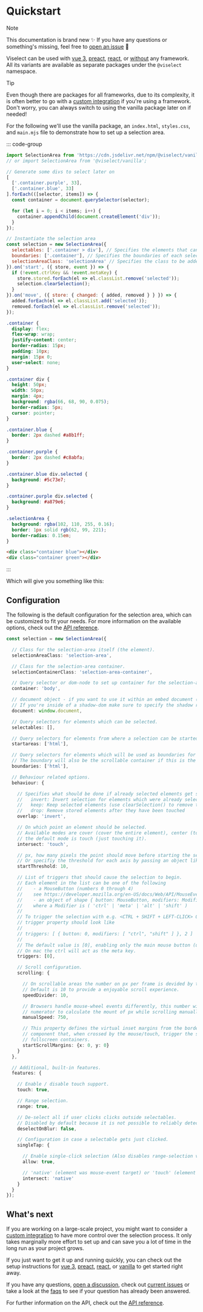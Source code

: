 # Quickstart

> [!NOTE]
> This documentation is brand new ✨
> If you have any questions or something's missing, feel free to [open an issue](https://github.com/simonwep/viselect/issues) 💖

Viselect can be used with [vue 3](./frameworks/vue.md), [preact](./frameworks/preact.md), [react](./frameworks/react.md), or [without](./frameworks/vanilla.md) any framework.
All its variants are available as separate packages under the `@viselect` namespace.

> [!TIP]
> Even though there are packages for all frameworks, due to its complexity, it is often better to go with a [custom integration](./custom-integration.md) if you're using a framework.
> Don't worry, you can always switch to using the vanilla package later on if needed!

For the following we'll use the vanilla package, an `index.html`, `styles.css`, and `main.mjs` file to demonstrate how to set up a selection area.

::: code-group

```js [main.mjs]
import SelectionArea from 'https://cdn.jsdelivr.net/npm/@viselect/vanilla/dist/viselect.mjs';
// or import SelectionArea from '@viselect/vanilla';

// Generate some divs to select later on
[
  ['.container.purple', 33],
  ['.container.blue', 33]
].forEach(([selector, items]) => {
  const container = document.querySelector(selector);

  for (let i = 0; i < items; i++) {
    container.appendChild(document.createElement('div'));
  }
});

// Instantiate the selection area
const selection = new SelectionArea({
  selectables: ['.container > div'], // Specifies the elements that can be selected
  boundaries: ['.container'], // Specifies the boundaries of each selection
  selectionAreaClass: 'selectionArea' // Specifies the class to be added to the selection area
}).on('start', ({ store, event }) => {
  if (!event.ctrlKey && !event.metaKey) {
    store.stored.forEach(el => el.classList.remove('selected'));
    selection.clearSelection();
  }
}).on('move', ({ store: { changed: { added, removed } } }) => {
  added.forEach(el => el.classList.add('selected'));
  removed.forEach(el => el.classList.remove('selected'));
});
```

```css [styles.css]
.container {
  display: flex;
  flex-wrap: wrap;
  justify-content: center;
  border-radius: 15px;
  padding: 10px;
  margin: 15px 0;
  user-select: none;
}

.container div {
  height: 50px;
  width: 50px;
  margin: 4px;
  background: rgba(66, 68, 90, 0.075);
  border-radius: 5px;
  cursor: pointer;
}

.container.blue {
  border: 2px dashed #a8b1ff;
}

.container.purple {
  border: 2px dashed #c8abfa;
}

.container.blue div.selected {
  background: #5c73e7;
}

.container.purple div.selected {
  background: #a879e6;
}

.selectionArea {
  background: rgba(102, 110, 255, 0.16);
  border: 1px solid rgb(62, 99, 221);
  border-radius: 0.15em;
}
```

```html [index.html]
<div class="container blue"></div>
<div class="container green"></div>
```

:::

Which will give you something like this:

<div ref="container" :class="[$style.container, $style.purple]"/>
<div :class="[$style.container, $style.blue]"/>

<script setup>
import {useCssModule, onMounted, useTemplateRef} from 'vue';
import SelectionArea from '@viselect/vanilla';

const styles = useCssModule();
const container = useTemplateRef('container');

onMounted(() => {
  const { width } = container.value.getBoundingClientRect();
  const boxes = 33;
  const rows = 3;
  const totalBoxMargin = 4 * 2 * (boxes / rows);
  const boxWidth = (width - 20 - 4 - totalBoxMargin) / ((boxes / rows));

  [[styles.purple, boxes], [styles.blue, boxes]].forEach(([selector, items]) => {
    const container = document.querySelector(`.${selector}`);

    for (let i = 0; i < items; i++) {
      const div = document.createElement('div');
      div.style.width = div.style.height = `${Math.floor(boxWidth)}px`;
      container.appendChild(div);
    }
  });

  const selection = new SelectionArea({
    selectables: [`.${styles.container} > div`],
    boundaries: [`.${styles.container}`],
    selectionAreaClass: styles.selectionArea
  }).on('start', ({ store, event }) => {
    if (!event.ctrlKey && !event.metaKey) {
      store.stored.forEach(el => el.classList.remove(styles.selected));
      selection.clearSelection();
    }
  }).on('move', ({ store: { changed: { added, removed } } }) => {
    added.forEach(el => el.classList.add(styles.selected));
    removed.forEach(el => el.classList.remove(styles.selected));
  });
});
</script>

<style module>
.container {
  display: flex;
  flex-wrap: wrap;
  justify-content: center;
  border-radius: 15px;
  padding: 10px;
  margin: 15px 0;
  user-select: none;
}

.container div {
  margin: 4px;
  background: rgba(66, 68, 90, 0.075);
  border-radius: 0.75vw;
  cursor: pointer;
}

.container.blue {
  border: 2px dashed var(--vp-c-indigo-1);
}

.container.purple {
  border: 2px dashed var(--vp-c-purple-1);
}

.container.blue div.selected {
  background: var(--vp-c-indigo-2);
}

.container.purple div.selected {
  background: var(--vp-c-purple-2);
}

.selectionArea {
  background: var(--vp-c-indigo-soft);
  border: 1px solid var(--vp-c-indigo-3);
  border-radius: 6px;
}
</style>

## Configuration

The following is the default configuration for the selection area, which can be customized to fit your needs.
For more information on the available options, check out the [API reference](./api-reference.md).

```ts
const selection = new SelectionArea({

  // Class for the selection-area itself (the element).
  selectionAreaClass: 'selection-area',

  // Class for the selection-area container.
  selectionContainerClass: 'selection-area-container',

  // Query selector or dom-node to set up container for the selection-area element.
  container: 'body',

  // document object - if you want to use it within an embed document (or iframe).
  // If you're inside of a shadow-dom make sure to specify the shadow root here.
  document: window.document,

  // Query selectors for elements which can be selected.
  selectables: [],

  // Query selectors for elements from where a selection can be started from.
  startareas: ['html'],

  // Query selectors for elements which will be used as boundaries for the selection.
  // The boundary will also be the scrollable container if this is the case.
  boundaries: ['html'],

  // Behaviour related options.
  behaviour: {

    // Specifies what should be done if already selected elements get selected again.
    //   invert: Invert selection for elements which were already selected
    //   keep: Keep selected elements (use clearSelection() to remove those)
    //   drop: Remove stored elements after they have been touched
    overlap: 'invert',

    // On which point an element should be selected.
    // Available modes are cover (cover the entire element), center (touch the center) or
    // the default mode is touch (just touching it).
    intersect: 'touch',

    // px, how many pixels the point should move before starting the selection (combined distance).
    // Or specifiy the threshold for each axis by passing an object like {x: <number>, y: <number>}.
    startThreshold: 10,

    // List of triggers that should cause the selection to begin.
    // Each element in the list can be one of the following
    //    - a MouseButton (numbers 0 through 4)
    //    see https://developer.mozilla.org/en-US/docs/Web/API/MouseEvent/button#value
    //    - an object of shape { button: MouseButton, modifiers: Modifier[] }
    //    where a Modifier is ( 'ctrl' | 'meta' | 'alt' | 'shift' )
    //
    // To trigger the selection with e.g. <CTRL + SHIFT + LEFT-CLICK> OR <RIGHT-CLICK> the
    // trigger property should look like
    //
    // triggers: [ { button: 0, modifiers: [ "ctrl", "shift" ] }, 2 ]
    //
    // The default value is [0], enabling only the main mouse button (usually left click).
    // On mac the ctrl will act as the meta key.
    triggers: [0],

    // Scroll configuration.
    scrolling: {

      // On scrollable areas the number on px per frame is devided by this amount.
      // Default is 10 to provide a enjoyable scroll experience.
      speedDivider: 10,

      // Browsers handle mouse-wheel events differently, this number will be used as
      // numerator to calculate the mount of px while scrolling manually: manualScrollSpeed / scrollSpeedDivider.
      manualSpeed: 750,

      // This property defines the virtual inset margins from the borders of the container
      // component that, when crossed by the mouse/touch, trigger the scrolling. Useful for
      // fullscreen containers.
      startScrollMargins: {x: 0, y: 0}
    }
  },

  // Additional, built-in features.
  features: {

    // Enable / disable touch support.
    touch: true,

    // Range selection.
    range: true,

    // De-select all if user clicks clicks outside selectables.
    // Disabled by default because it is not possible to reliably detect if the user clicked on a scrollbar.
    deselectOnBlur: false,

    // Configuration in case a selectable gets just clicked.
    singleTap: {

      // Enable single-click selection (Also disables range-selection via shift + ctrl).
      allow: true,

      // 'native' (element was mouse-event target) or 'touch' (element visually touched).
      intersect: 'native'
    }
  }
});
```

## What's next

If you are working on a large-scale project, you might want to consider a [custom integration](./custom-integration.md) to have more control over the selection process.
It only takes marginally more effort to set up and can save you a lot of time in the long run as your project grows.

If you just want to get it up and running quickly, you can check out the setup instructions for [vue 3](./frameworks/vue.md), [preact](./frameworks/preact.md), [react](./frameworks/react.md), or [vanilla](./frameworks/vanilla.md) to get started right away.

If you have any questions, [open a discussion](https://github.com/simonwep/viselect/discussions), check out [current issues](https://github.com/simonwep/viselect/issues) or take a look at the [faqs](./faq.md) to see if your question has already been answered.

For further information on the API, check out the [API reference](./api-reference.md).

